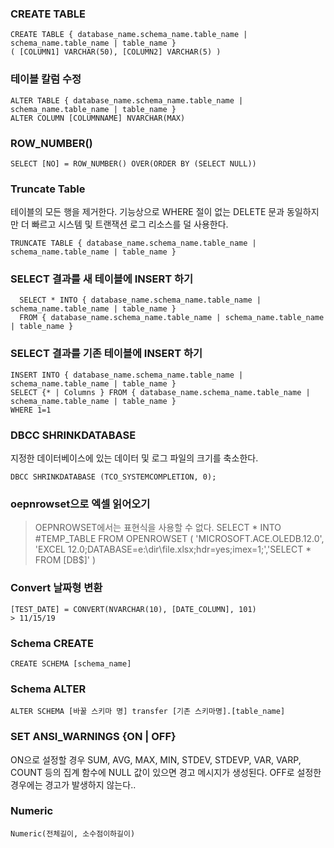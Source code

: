 ### CREATE TABLE
    CREATE TABLE { database_name.schema_name.table_name | schema_name.table_name | table_name }
    ( [COLUMN1] VARCHAR(50), [COLUMN2] VARCHAR(5) )

### 테이블 칼럼 수정
    ALTER TABLE { database_name.schema_name.table_name | schema_name.table_name | table_name }
    ALTER COLUMN [COLUMNNAME] NVARCHAR(MAX)

### ROW_NUMBER()
    SELECT [NO] = ROW_NUMBER() OVER(ORDER BY (SELECT NULL))

### Truncate Table
테이블의 모든 행을 제거한다. 기능상으로 WHERE 절이 없는 DELETE 문과 동일하지만 더 빠르고 시스템 및 트랜잭션 로그 리소스를 덜 사용한다.

    TRUNCATE TABLE { database_name.schema_name.table_name | schema_name.table_name | table_name }

### SELECT 결과를 새 테이블에 INSERT 하기
      SELECT * INTO { database_name.schema_name.table_name | schema_name.table_name | table_name }
      FROM { database_name.schema_name.table_name | schema_name.table_name | table_name }

### SELECT 결과를 기존 테이블에 INSERT 하기
    INSERT INTO { database_name.schema_name.table_name | schema_name.table_name | table_name }
    SELECT {* | Columns } FROM { database_name.schema_name.table_name | schema_name.table_name | table_name }
    WHERE 1=1

### DBCC SHRINKDATABASE
지정한 데이터베이스에 있는 데이터 및 로그 파일의 크기를 축소한다.

    DBCC SHRINKDATABASE (TCO_SYSTEMCOMPLETION, 0);

### oepnrowset으로 엑셀 읽어오기
> OEPNROWSET에서는 표현식을 사용할 수 없다.
    SELECT * INTO #TEMP_TABLE FROM OPENROWSET (
    'MICROSOFT.ACE.OLEDB.12.0', 'EXCEL 12.0;DATABASE=e:\dir\file.xlsx;hdr=yes;imex=1;','SELECT * FROM [DB$]'
    )

### Convert 날짜형 변환
    [TEST_DATE] = CONVERT(NVARCHAR(10), [DATE_COLUMN], 101)
    > 11/15/19
    
### Schema CREATE
    CREATE SCHEMA [schema_name]
    
### Schema ALTER
    ALTER SCHEMA [바꿀 스키마 명] transfer [기존 스키마명].[table_name]
    
### SET ANSI_WARNINGS {ON | OFF}
ON으로 설정할 경우 SUM, AVG, MAX, MIN, STDEV, STDEVP, VAR, VARP, COUNT 등의 집계 함수에 NULL 값이 있으면 경고 메시지가 생성된다.
OFF로 설정한 경우에는 경고가 발생하지 않는다..

### Numeric
    Numeric(전체길이, 소수점이하길이)
